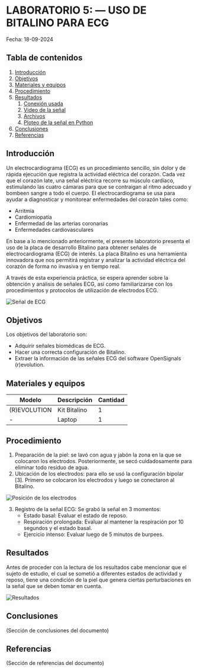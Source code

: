 # LABORATORIO 5: — USO DE BITALINO PARA ECG

Fecha: 18-09-2024

## Tabla de contenidos

1. [Introducción](#introducción)
2. [Objetivos](#objetivos)
3. [Materiales y equipos](#materiales-y-equipos)
4. [Procedimiento](#procedimiento)
5. [Resultados](#resultados)
   1. [Conexión usada](#41-conexión-usada)
   2. [Video de la señal](#42-video-de-la-señal)
   3. [Archivos](#43-archivos)
   4. [Ploteo de la señal en Python](#44-ploteo-de-la-señal-en-python)
6. [Conclusiones](#conclusiones)
7. [Referencias](#referencias)

## Introducción

Un electrocardiograma (ECG) es un procedimiento sencillo, sin dolor y de rápida ejecución que registra la actividad eléctrica del corazón. Cada vez que el corazón late, una señal eléctrica recorre su músculo cardíaco, estimulando las cuatro cámaras para que se contraigan al ritmo adecuado y bombeen sangre a todo el cuerpo. El electrocardiograma se usa para ayudar a diagnosticar y monitorear enfermedades del corazón tales como:

- Arritmia
- Cardiomiopatía
- Enfermedad de las arterias coronarias
- Enfermedades cardiovasculares

En base a lo mencionado anteriormente, el presente laboratorio presenta el uso de la placa de desarrollo Bitalino para obtener señales de electrocardiograma (ECG) de interés. La placa Bitalino es una herramienta innovadora que nos permitirá registrar y analizar la actividad eléctrica del corazón de forma no invasiva y en tiempo real.

A través de esta experiencia práctica, se espera aprender sobre la obtención y análisis de señales ECG, así como familiarizarse con los procedimientos y protocolos de utilización de electrodos ECG.

![Señal de ECG](PATH_TO_IMAGE)

## Objetivos

Los objetivos del laboratorio son:

- Adquirir señales biomédicas de ECG.
- Hacer una correcta configuración de Bitalino.
- Extraer la información de las señales ECG del software OpenSignals (r)evolution.

## Materiales y equipos

| Modelo | Descripción | Cantidad |
| ------ | ----------- | -------- |
| (R)EVOLUTION | Kit Bitalino | 1 |
| - | Laptop | 1 |

## Procedimiento

1. Preparación de la piel: se lavó con agua y jabón la zona en la que se colocaron los electrodos. Posteriormente, se secó cuidadosamente para eliminar todo residuo de agua.
2. Ubicación de los electrodos: para ello se usó la configuración bipolar [3]. Primero se colocaron los electrodos y luego se conectaron al Bitalino.

![Posición de los electrodos](PATH_TO_IMAGE)

3. Registro de la señal ECG: Se grabó la señal en 3 momentos:
   - Estado basal: Evaluar el estado de reposo.
   - Respiración prolongada: Evaluar al mantener la respiración por 10 segundos y el estado basal.
   - Ejercicio intenso: Evaluar luego de 5 minutos de burpees.

## Resultados

Antes de proceder con la lectura de los resultados cabe mencionar que el sujeto de estudio, el cual se sometió a diferentes estados de actividad y reposo, tiene una condición de la piel que genera ciertas perturbaciones en la señal que se deben tomar en cuenta.

![Resultados](PATH_TO_IMAGE)

## Conclusiones

(Sección de conclusiones del documento)

## Referencias

(Sección de referencias del documento)

